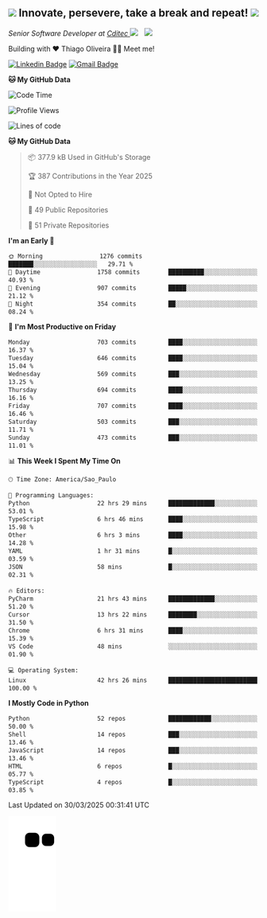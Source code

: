 <h2><img src="https://emojis.slackmojis.com/emojis/images/1531849430/4246/blob-sunglasses.gif?1531849430" width="30"/> Innovate, persevere, take a break and repeat! <img src="https://media.giphy.com/media/12oufCB0MyZ1Go/giphy.gif" width="50"></h2>
<img align='right' src="https://media.giphy.com/media/M9gbBd9nbDrOTu1Mqx/giphy.gif" width="230">
<p><em>Senior Software Developer at <a href="https://www.cditec.com.br/">Cditec
</a><img src="https://media.giphy.com/media/WUlplcMpOCEmTGBtBW/giphy.gif" width="30"> 
</em></p>



Building with ❤️ Thiago Oliveira 👋🏽 Meet me!

[![Linkedin Badge](https://img.shields.io/badge/-Thiago-blue?style=flat-square&logo=Linkedin&logoColor=white&link=https://www.linkedin.com/in/tgmarinho/)](https://www.linkedin.com/in/thiagoceconelo/) 
[![Gmail Badge](https://img.shields.io/badge/-thiceconelo@gmail.com-c14438?style=flat-square&logo=Gmail&logoColor=white&link=mailto:thiceconelo@gmail.com)](mailto:thiceconelo@gmail.com)

</em></p>

<!-- <span style="height ">
![Anurag's GitHub stats](https://github-readme-stats.vercel.app/api?username=arthurspk&show_icons=true&theme=tokyonight)
</span> -->

**🐱 My GitHub Data** 
<!--START_SECTION:waka-->
![Code Time](http://img.shields.io/badge/Code%20Time-2%2C894%20hrs%2026%20mins-blue)

![Profile Views](http://img.shields.io/badge/Profile%20Views-4-blue)

![Lines of code](https://img.shields.io/badge/From%20Hello%20World%20I%27ve%20Written-6.1%20million%20lines%20of%20code-blue)

**🐱 My GitHub Data** 

> 📦 377.9 kB Used in GitHub's Storage 
 > 
> 🏆 387 Contributions in the Year 2025
 > 
> 🚫 Not Opted to Hire
 > 
> 📜 49 Public Repositories 
 > 
> 🔑 51 Private Repositories 
 > 
**I'm an Early 🐤** 

```text
🌞 Morning                1276 commits        ███████░░░░░░░░░░░░░░░░░░   29.71 % 
🌆 Daytime                1758 commits        ██████████░░░░░░░░░░░░░░░   40.93 % 
🌃 Evening                907 commits         █████░░░░░░░░░░░░░░░░░░░░   21.12 % 
🌙 Night                  354 commits         ██░░░░░░░░░░░░░░░░░░░░░░░   08.24 % 
```
📅 **I'm Most Productive on Friday** 

```text
Monday                   703 commits         ████░░░░░░░░░░░░░░░░░░░░░   16.37 % 
Tuesday                  646 commits         ████░░░░░░░░░░░░░░░░░░░░░   15.04 % 
Wednesday                569 commits         ███░░░░░░░░░░░░░░░░░░░░░░   13.25 % 
Thursday                 694 commits         ████░░░░░░░░░░░░░░░░░░░░░   16.16 % 
Friday                   707 commits         ████░░░░░░░░░░░░░░░░░░░░░   16.46 % 
Saturday                 503 commits         ███░░░░░░░░░░░░░░░░░░░░░░   11.71 % 
Sunday                   473 commits         ███░░░░░░░░░░░░░░░░░░░░░░   11.01 % 
```


📊 **This Week I Spent My Time On** 

```text
🕑︎ Time Zone: America/Sao_Paulo

💬 Programming Languages: 
Python                   22 hrs 29 mins      █████████████░░░░░░░░░░░░   53.01 % 
TypeScript               6 hrs 46 mins       ████░░░░░░░░░░░░░░░░░░░░░   15.98 % 
Other                    6 hrs 3 mins        ████░░░░░░░░░░░░░░░░░░░░░   14.28 % 
YAML                     1 hr 31 mins        █░░░░░░░░░░░░░░░░░░░░░░░░   03.59 % 
JSON                     58 mins             █░░░░░░░░░░░░░░░░░░░░░░░░   02.31 % 

🔥 Editors: 
PyCharm                  21 hrs 43 mins      █████████████░░░░░░░░░░░░   51.20 % 
Cursor                   13 hrs 22 mins      ████████░░░░░░░░░░░░░░░░░   31.50 % 
Chrome                   6 hrs 31 mins       ████░░░░░░░░░░░░░░░░░░░░░   15.39 % 
VS Code                  48 mins             ░░░░░░░░░░░░░░░░░░░░░░░░░   01.90 % 

💻 Operating System: 
Linux                    42 hrs 26 mins      █████████████████████████   100.00 % 
```

**I Mostly Code in Python** 

```text
Python                   52 repos            ████████████░░░░░░░░░░░░░   50.00 % 
Shell                    14 repos            ███░░░░░░░░░░░░░░░░░░░░░░   13.46 % 
JavaScript               14 repos            ███░░░░░░░░░░░░░░░░░░░░░░   13.46 % 
HTML                     6 repos             █░░░░░░░░░░░░░░░░░░░░░░░░   05.77 % 
TypeScript               4 repos             █░░░░░░░░░░░░░░░░░░░░░░░░   03.85 % 
```




 Last Updated on 30/03/2025 00:31:41 UTC
<!--END_SECTION:waka-->

![Snake animation](https://github.com/rafaballerini/rafaballerini/blob/output/github-contribution-grid-snake.svg)


<!---
ceconelo/ceconelo is a ✨ special ✨ repository because its `README.md` (this file) appears on your GitHub profile.
You can click the Preview link to take a look at your changes.
--->
